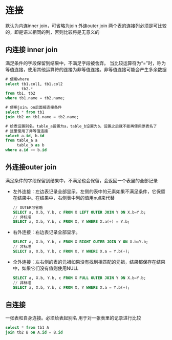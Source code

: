 # 连接
默认为内连inner join，可省略为join
外连outer join
两个表的连接列必须是可比较的，即是语义相同的列，否则比较将是无意义的

## 内连接 inner join
满足条件的字段保留到结果中，不满足字段被舍弃。
当比较运算符为“=”时，称为等值连接，使用其他运算符的连接为非等值连接。非等值连接可能会产生多余数据

```sql
# 使用where
select tb1.col1, tb1.col2
       tb2.*
from tb1, tb2 
where tb1.name = tb2.name;

# 使用join。on后面接连接条件
select * from tb1
join tb2 on tb1.name = tb2.name;

# 给表设置别名。table_a设置为a，table_b设置为b，设置之后就不能再使用原表名了
# 这里使用了非等值连接
select a.id, b.id
from table_a a
     table_b as b
where a.id <> b.id
```

## 外连接outer join
满足条件的字段保留到结果中，不满足也会保留，会返回一个表里的全部记录

- 左外连接：左边表记录全部显示。左侧的表中的元素如果不满足条件，它保留在结果中。在结果中，右侧表中列的值用null来代替

    ```sql
    // OUTER可省略
    SELECT a, X.b, Y.b, c FROM X LEFT OUTER JOIN Y ON X.b=Y.b;
    // 非标准
    SELECT a, X.b, Y.b, c FROM X, Y WHERE X.a(+) = Y.b;
    ```
    
- 右外连接：右边表记录全部显示。

    ```sql
    SELECT a, X.b, Y.b, c FROM X RIGHT OUTER JOIN Y ON X.b=Y.b;
    // 非标准
    SELECT a, X.b, Y.b, c FROM X, Y WHERE X.a = Y.b(+);
    ```
    
- 全外连接：左右侧的表的元祖如果没有找到相匹配的元祖，结果都保存在结果中，如果它们没有值则使用NULL

    ```sql
    SELECT a, X.b, Y.b, c FROM X FULL OUTER JOIN Y ON X.b=Y.b;
    // 非标准
    SELECT a, X.b, Y.b, c FROM X, Y WHERE X.a = Y.b(+);
    ```

## 自连接
一张表和自身连接。必须给表起别名
用于对一张表里的记录进行比较

```sql
select * from tb1 A
join tb2 B on A.id = B.id
```